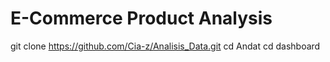 # E-Commerce Product Analysis
git clone https://github.com/Cia-z/Analisis_Data.git
cd Andat
cd dashboard
